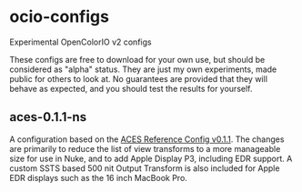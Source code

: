 # ocio-configs
Experimental OpenColorIO v2 configs

These configs are free to download for your own use, but should be considered as "alpha" status. They are just my own experiments, made public for others to look at. No guarantees are provided that they will behave as expected, and you should test the results for yourself.

## aces-0.1.1-ns
A configuration based on the [ACES Reference Config v0.1.1](https://github.com/AcademySoftwareFoundation/OpenColorIO-Config-ACES/releases/tag/v0.1.1). The changes are primarily to reduce the list of view transforms to a more manageable size for use in Nuke, and to add Apple Display P3, including EDR support. A custom SSTS based 500 nit Output Transform is also included for Apple EDR displays such as the 16 inch MacBook Pro.